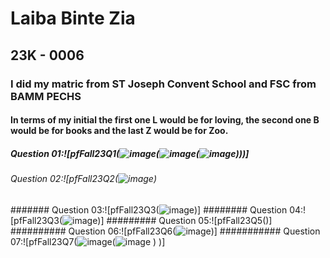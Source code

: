 # Laiba Binte Zia
## 23K - 0006
### I did my matric from ST Joseph Convent School and FSC from  BAMM PECHS
#### In terms of my initial the first one L would be for loving, the second one B would be for books and the last Z would be for Zoo.
##### Question 01:![pfFall23Q1(![image](https://github.com/laibaa1209/pfFall23/assets/142867994/a8cc8e25-72fe-4fa5-bd63-363af418f10f)(![image](https://github.com/laibaa1209/pfFall23/assets/142867994/21c7823e-45bd-43a7-af8a-249eeaaf76b5)(![image](https://github.com/laibaa1209/pfFall23/assets/142867994/913b2787-7d35-4c68-a4b7-d8423b5b5e0f))))]
###### Question 02:![pfFall23Q2(![image](https://github-production-user-asset-6210df.s3.amazonaws.com/142867994/262419139-08aeed02-d8d5-4f31-8bd7-d5b945fea860.png))
####### Question 03:![pfFall23Q3(![image](https://github.com/laibaa1209/pfFall23/assets/142867994/6e052dd7-c273-4531-a4c0-a7bb64aaa062))]
######## Question 04:![pfFall23Q3(![image](https://github.com/laibaa1209/pfFall23/assets/142867994/a626d8c0-5564-48cc-a891-39672dea2e39))]
######### Question 05:![pfFall23Q5()]
########## Question 06:![pfFall23Q6(![image](https://github.com/laibaa1209/pfFall23/assets/142867994/faee8a80-d318-4813-97c5-0b4f775165c8))]
########### Question 07:![pfFall23Q7(![image](https://github.com/laibaa1209/pfFall23/assets/142867994/75a49801-9606-4c4b-afad-1f8496b0d00c)(![image](https://github.com/laibaa1209/pfFall23/assets/142867994/c23d270d-2704-4897-94d7-ce142109dffb)
)
)]
